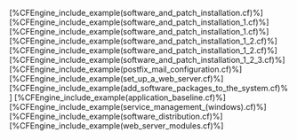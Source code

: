 [%CFEngine_include_example(software_and_patch_installation.cf)%]
[%CFEngine_include_example(software_and_patch_installation_1.cf)%]
[%CFEngine_include_example(software_and_patch_installation_1.cf)%]
[%CFEngine_include_example(software_and_patch_installation_1_2.cf)%]
[%CFEngine_include_example(software_and_patch_installation_1_2.cf)%]
[%CFEngine_include_example(software_and_patch_installation_1_2_3.cf)%]
[%CFEngine_include_example(postfix_mail_configuration.cf)%]
[%CFEngine_include_example(set_up_a_web_server.cf)%]
[%CFEngine_include_example(add_software_packages_to_the_system.cf)%]
[%CFEngine_include_example(application_baseline.cf)%]
[%CFEngine_include_example(service_management_(windows).cf)%]
[%CFEngine_include_example(software_distribution.cf)%]
[%CFEngine_include_example(web_server_modules.cf)%]
